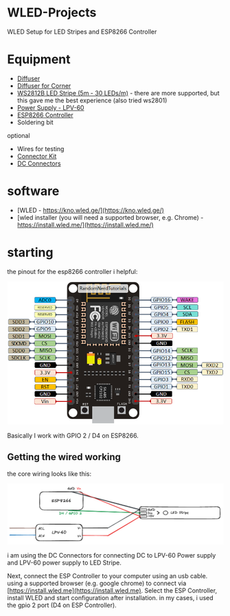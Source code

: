 # WLED-Projects
WLED Setup for LED Stripes and ESP8266 Controller

# Equipment
- [Diffuser](https://www.amazon.de/dp/B0B17T532Z?&_encoding=UTF8&tag=hogerl-21&linkCode=ur2&linkId=108699c92baa88347f179804e469c9e8&camp=1638&creative=6742)
- [Diffuser for Corner](https://www.amazon.de/-/en/dp/B0BJ7HYSTW?psc=1&amp;ref=ppx_yo2ov_dt_b_product_details&_encoding=UTF8&tag=hogerl0a-21&linkCode=ur2&linkId=328f518b504334cac2e2e492cd7658ab&camp=1638&creative=6742)
- [WS2812B LED Stripe (5m - 30 LEDs/m)](https://www.amazon.de/-/en/dp/B01CDTE9AW?psc=1&amp;ref=ppx_yo2ov_dt_b_product_details&_encoding=UTF8&tag=hogerl0a-21&linkCode=ur2&linkId=a75b4ff38568b7b8e58c7b30cfda0507&camp=1638&creative=6742) - there are more supported, but this gave me the best experience (also tried ws2801)
- [Power Supply - LPV-60](https://www.amazon.de/dp/B00MWQF08C?ref=ppx_yo2ov_dt_b_product_details&amp;th=1&_encoding=UTF8&tag=hogerl0a-21&linkCode=ur2&linkId=1c07d30e5b676f42f0b0a20c126e0014&camp=1638&creative=6742)
- [ESP8266 Controller](https://www.amazon.de/gp/product/B09QRH3KB4/ref=ppx_yo_dt_b_asin_title_o01_s01?ie=UTF8&amp;psc=1&_encoding=UTF8&tag=hogerl0a-21&linkCode=ur2&linkId=c43ca782accbafe8ef0d8d2256297b3b&camp=1638&creative=6742)
- Soldering bit

optional
- Wires for testing
- [Connector Kit](https://www.amazon.de/-/en/gp/product/B0B3DB6Y2X/ref=ppx_yo_dt_b_search_asin_title?ie=UTF8&amp;psc=1&_encoding=UTF8&tag=hogerl0a-21&linkCode=ur2&linkId=e43bebb631cf1ae5f0cea00df6e2cf31&camp=1638&creative=6742)
- [DC Connectors](https://www.amazon.de/gp/product/B08RZ38STX/ref=ppx_yo_dt_b_asin_title_o06_s01?ie=UTF8&amp;psc=1&_encoding=UTF8&tag=hogerl0a-21&linkCode=ur2&linkId=d1aeaa60d383fe8e14eaf7debfaa8706&camp=1638&creative=6742)

# software
- [WLED - https://kno.wled.ge/](https://kno.wled.ge/)
- [wled installer (you will need a supported browser, e.g. Chrome) - https://install.wled.me/](https://install.wled.me/)

# starting
the pinout for the esp8266 controller i helpful:

![ESP8266 pinout](https://github.com/HoGerl/WLED-Projects/blob/main/images/ESP8266-NodeMCU-kit-12-E-pinout-gpio-pin.webp)

Basically I work with GPIO 2 / D4 on ESP8266.

## Getting the wired working
the core wiring looks like this:

![wiring](https://github.com/HoGerl/WLED-Projects/blob/main/images/wiring.png)

i am using the DC Connectors for connecting DC to LPV-60 Power supply and LPV-60 power supply to LED Stripe.

Next, connect the ESP Controller to your computer using an usb cable. using a supported browser (e.g. google chrome) to connect via [https://install.wled.me](https://install.wled.me). Select the ESP Controller, install WLED and start configuration after installation. in my cases, i used the gpio 2 port (D4 on ESP Controller).
